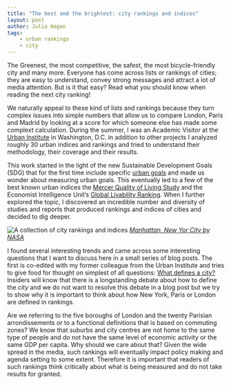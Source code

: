 ```yaml
---
title: "The best and the brightest: city rankings and indices"
layout: post
author: Julia Hagen
tags:
    - urban rankings
    - city
---
```


The Greenest, the most competitive, the safest, the most bicycle-friendly city and many more. Everyone has come across lists or rankings of cities; they are easy to understand, convey strong messages and attract a lot of media attention. But is it that easy? Read what you should know when reading the next city ranking!
<!--more-->

We naturally appeal to these kind of lists and rankings because they turn complex issues into simple numbers that allow us to compare London, Paris and Madrid by looking at a score for which someone else has made some complext calculation. During the summer, I was an Academic Visitor at the [Urban Institute](http://urban.org/) in Washington, D.C. in addition to other projects I analyzed roughly 30 urban indices and rankings and tried to understand their methodology, their coverage and their results. 

This work started in the light of the new Sustainable Development Goals (SDG) that for the first time include specific [urban goals](http://www.un.org/sustainabledevelopment/cities/) and made us wonder about measuring urban goals. This eventually led to a few of the best known urban indices the [Mercer Quality of Living Study](https://www.imercer.com/products/2014/quality-of-living.aspx) and the Economist Intelligence Unit’s [Global Livability Ranking](https://www.eiu.com/public/topical_report.aspx?campaignid=Liveability2015). When I further explored the topic, I discovered an incredible number and diversity of studies and reports that produced rankings and indices of cities and decided to dig deeper. 

![A collection of city rankings and indices](https://images.unsplash.com/photo-1446776899648-aa78eefe8ed0?ixlib=rb-0.3.5&q=80&fm=jpg&w=1080&fit=max&s=8a451f352c97e7ef7cc99a7e2484b98c)
_[Manhattan, New Yor City by NASA](https://unsplash.com/photos/_SFJhRPzJHs)_ 

I found several interesting trends and came across some interesting questions that I want to discuss here in a small series of blog posts. The first is co-edited with my former colleague from the Urban Institute and tries to give food for thought on simplest of all questions: [What defines a city?](http://www.urban.org/urban-wire/what-defines-city) Insiders will know that there is a longstanding debate about how to define the _city_ and we do not want to resolve this debate in a blog post but we try to show why it is important to think about how New York, Paris or London are defined in rankings. 

Are we referring to the five boroughs of London and the twenty Parisian arrondissements or to a functional definitions that is based on commuting zones? We know that suburbs and city centres are not home to the same type of people and do not have the same level of economic activity or the same GDP per capita. Why should we care about that? Given the wide spread in the media, such rankings will eventually impact policy making and agenda setting to some extent. Therefore it is important that readers of such rankings think critically about what is being measured and do not take results for granted. 
